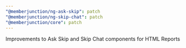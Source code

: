 ```yaml
---
"@memberjunction/ng-ask-skip": patch
"@memberjunction/ng-skip-chat": patch
"@memberjunction/core": patch
---
```


Improvements to Ask Skip and Skip Chat components for HTML Reports
